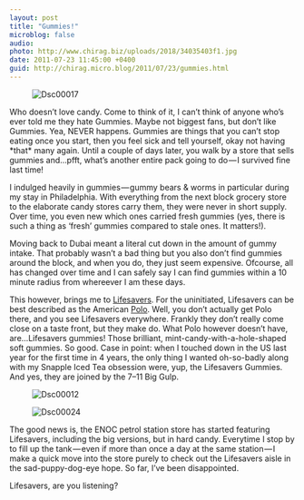 ```yaml
---
layout: post
title: "Gummies!"
microblog: false
audio: 
photo: http://www.chirag.biz/uploads/2018/34035403f1.jpg
date: 2011-07-23 11:45:00 +0400
guid: http://chirag.micro.blog/2011/07/23/gummies.html
---
```

<figure><img alt="Dsc00017" src="http://www.chirag.biz/uploads/2018/1aeabaae2c.jpg"></figure><p>Who doesn’t love candy. Come to think of it, I can’t think of anyone who’s ever told me they hate Gummies. Maybe not biggest fans, but don’t like Gummies. Yea, NEVER happens. Gummies are things that you can’t stop eating once you start, then you feel sick and tell yourself, okay not having *that* many again. Until a couple of days later, you walk by a store that sells gummies and…pfft, what’s another entire pack going to do — I survived fine last time!</p>
<p>I indulged heavily in gummies — gummy bears &amp; worms in particular during my stay in Philadelphia. With everything from the next block grocery store to the elaborate candy stores carry them, they were never in short supply. Over time, you even new which ones carried fresh gummies (yes, there is such a thing as ‘fresh’ gummies compared to stale ones. It matters!).</p>
<p>Moving back to Dubai meant a literal cut down in the amount of gummy intake. That probably wasn’t a bad thing but you also don’t find gummies around the block, and when you do, they just seem expensive. Ofcourse, all has changed over time and I can safely say I can find gummies within a 10 minute radius from whereever I am these days.</p>
<p>This however, brings me to <a href="http://www.wrigley.com/global/brands/life-savers.aspx" target="_blank">Lifesavers</a>. For the uninitiated, Lifesavers can be best described as the American <a href="http://en.wikipedia.org/wiki/Polo_%28sweet%29" target="_blank">Polo</a>. Well, you don’t actually get Polo there, and you see Lifesavers everywhere. Frankly they don’t really come close on a taste front, but they make do. What Polo however doesn’t have, are…Lifesavers gummies! Those brilliant, mint-candy-with-a-hole-shaped soft gummies. So good. Case in point: when I touched down in the US last year for the first time in 4 years, the only thing I wanted oh-so-badly along with my Snapple Iced Tea obsession were, yup, the Lifesavers Gummies. And yes, they are joined by the 7–11 Big Gulp.</p>
<figure><img alt="Dsc00012" src="http://www.chirag.biz/uploads/2018/9202ef0444.jpg"></figure><figure><img alt="Dsc00024" src="http://www.chirag.biz/uploads/2018/34035403f1.jpg"></figure><p>The good news is, the ENOC petrol station store has started featuring Lifesavers, including the big versions, but in hard candy. Everytime I stop by to fill up the tank — even if more than once a day at the same station — I make a quick move into the store purely to check out the Lifesavers aisle in the sad-puppy-dog-eye hope. So far, I’ve been disappointed.</p>
<p>Lifesavers, are you listening?</p>

